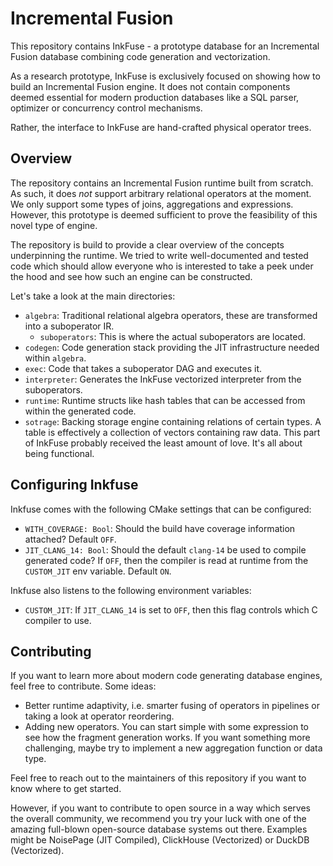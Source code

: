 # Incremental Fusion

This repository contains InkFuse - a prototype database for an Incremental Fusion database combining code generation and vectorization.

As a research prototype, InkFuse is exclusively focused on showing how to build an Incremental Fusion engine. It does not contain 
components deemed essential for modern production databases like a SQL parser, optimizer or concurrency control mechanisms.

Rather, the interface to InkFuse are hand-crafted physical operator trees.

## Overview

The repository contains an Incremental Fusion runtime built from scratch.
As such, it does *not* support arbitrary relational operators at the moment. We only support some types of joins,
aggregations and expressions. However, this prototype is deemed sufficient to prove the feasibility of this novel
type of engine.

The repository is build to provide a clear overview of the concepts underpinning the runtime. We tried to write
well-documented and tested code which should allow everyone who is interested to take a peek under the hood and
see how such an engine can be constructed.

Let's take a look at the main directories:
- `algebra`: Traditional relational algebra operators, these are transformed into a suboperator IR.
  - `suboperators`: This is where the actual suboperators are located.
- `codegen`: Code generation stack providing the JIT infrastructure needed within `algebra`.
- `exec`: Code that takes a suboperator DAG and executes it.
- `interpreter`: Generates the InkFuse vectorized interpreter from the suboperators.
- `runtime`: Runtime structs like hash tables that can be accessed from within the generated code.
- `sotrage`: Backing storage engine containing relations of certain types. A table is effectively a collection of vectors containing raw data. This part of InkFuse probably received the least amount of love. It's all about being functional.

## Configuring Inkfuse 
Inkfuse comes with the following CMake settings that can be configured:
- `WITH_COVERAGE: Bool`: Should the build have coverage information attached? Default `OFF`.
- `JIT_CLANG_14: Bool`: Should the default `clang-14` be used to compile generated code? If `OFF`, then the compiler is read at runtime from the `CUSTOM_JIT` env variable. Default `ON`.

Inkfuse also listens to the following environment variables:
- `CUSTOM_JIT`: If `JIT_CLANG_14` is set to `OFF`, then this flag controls which C compiler to use.

## Contributing

If you want to learn more about modern code generating database engines, feel free to contribute. Some ideas:
- Better runtime adaptivity, i.e. smarter fusing of operators in pipelines or taking a look at operator reordering. 
- Adding new operators. You can start simple with some expression to see how the fragment generation works. If you want something more challenging, maybe try to implement a new aggregation function or data type.

Feel free to reach out to the maintainers of this repository if you want to know where to get started.

However, if you want to contribute to open source in a way which serves the overall community, we recommend you try
your luck with one of the amazing full-blown open-source database systems out there. Examples might be NoisePage (JIT Compiled),
ClickHouse (Vectorized) or DuckDB (Vectorized).

